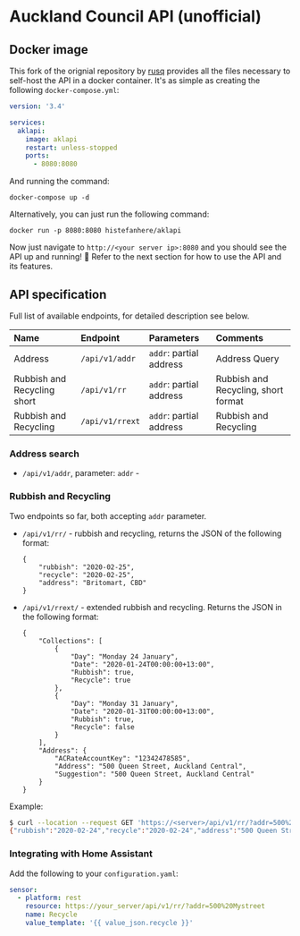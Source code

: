 # Auckland Council API (unofficial)

## Docker image

This fork of the orignial repository by [rusq](https://github.com/rusq/aklapi) provides all the files necessary to self-host the API in a docker container. It's as simple as creating the following `docker-compose.yml`:

```yaml
version: '3.4'

services:
  aklapi:
    image: aklapi
    restart: unless-stopped
    ports:
      - 8080:8080
```

And running the command:

```
docker-compose up -d
```

Alternatively, you can just run the following command:

```
docker run -p 8080:8080 histefanhere/aklapi
```

Now just navigate to `http://<your server ip>:8080` and you should see the API up and running! 🎉 Refer to the next section for how to use the API and its features.

## API specification

Full list of available endpoints, for detailed description see below.

| Name | Endpoint | Parameters | Comments |
|:----|:----|:----|:-----|
|Address|`/api/v1/addr`|`addr`: partial address|Address Query|
|Rubbish and Recycling short|`/api/v1/rr`|`addr`: partial address|Rubbish and Recycling, short format|
|Rubbish and Recycling|`/api/v1/rrext`|`addr`: partial address|Rubbish and Recycling|

### Address search

* `/api/v1/addr`, parameter: `addr` - 

### Rubbish and Recycling

Two endpoints so far, both accepting `addr` parameter.

* `/api/v1/rr/` - rubbish and recycling, returns the JSON of the following format:

      {
          "rubbish": "2020-02-25",
          "recycle": "2020-02-25",
          "address": "Britomart, CBD"
      }

* `/api/v1/rrext/` - extended rubbish and recycling.  Returns the JSON in the following format:

      {
          "Collections": [
              {
                  "Day": "Monday 24 January",
                  "Date": "2020-01-24T00:00:00+13:00",
                  "Rubbish": true,
                  "Recycle": true
              },
              {
                  "Day": "Monday 31 January",
                  "Date": "2020-01-31T00:00:00+13:00",
                  "Rubbish": true,
                  "Recycle": false
              }
          ],
          "Address": {
              "ACRateAccountKey": "12342478585",
              "Address": "500 Queen Street, Auckland Central",
              "Suggestion": "500 Queen Street, Auckland Central"
          }
      }

Example:

```sh
$ curl --location --request GET 'https://<server>/api/v1/rr/?addr=500%20Queen%20Street'
{"rubbish":"2020-02-24","recycle":"2020-02-24","address":"500 Queen Street, Auckland Central"}
```

### Integrating with Home Assistant

Add the following to your `configuration.yaml`:

```yaml
sensor:
  - platform: rest
    resource: https://your_server/api/v1/rr/?addr=500%20Mystreet
    name: Recycle
    value_template: '{{ value_json.recycle }}'
```